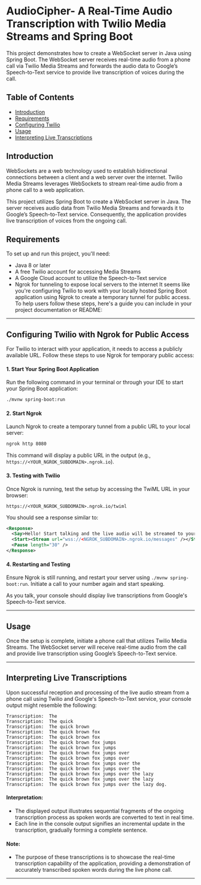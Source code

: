 
# AudioCipher- A Real-Time Audio Transcription with Twilio Media Streams and Spring Boot

This project demonstrates how to create a WebSocket server in Java using Spring Boot. The WebSocket server receives real-time audio from a phone call via Twilio Media Streams and forwards the audio data to Google’s Speech-to-Text service to provide live transcription of voices during the call.

## Table of Contents

- [Introduction](#introduction)
- [Requirements](#requirements)
- [Configuring Twilio](#configuring-twilio-with-ngrok-for-public-access)
- [Usage](#usage)
- [Interpreting Live Transcriptions](#interpreting-live-transcriptions)


## Introduction

WebSockets are a web technology used to establish bidirectional connections between a client and a web server over the internet. Twilio Media Streams leverages WebSockets to stream real-time audio from a phone call to a web application.

This project utilizes Spring Boot to create a WebSocket server in Java. The server receives audio data from Twilio Media Streams and forwards it to Google’s Speech-to-Text service. Consequently, the application provides live transcription of voices from the ongoing call.

## Requirements

To set up and run this project, you'll need:

- Java 8 or later
- A free Twilio account for accessing Media Streams
- A Google Cloud account to utilize the Speech-to-Text service
- Ngrok for tunneling to expose local servers to the internet
It seems like you're configuring Twilio to work with your locally hosted Spring Boot application using Ngrok to create a temporary tunnel for public access. To help users follow these steps, here's a guide you can include in your project documentation or README:

---

## Configuring Twilio with Ngrok for Public Access

For Twilio to interact with your application, it needs to access a publicly available URL. Follow these steps to use Ngrok for temporary public access:

#### 1. Start Your Spring Boot Application

Run the following command in your terminal or through your IDE to start your Spring Boot application:

```bash
./mvnw spring-boot:run
```

#### 2. Start Ngrok

Launch Ngrok to create a temporary tunnel from a public URL to your local server:

```bash
ngrok http 8080
```

This command will display a public URL in the output (e.g., `https://<YOUR_NGROK_SUBDOMAIN>.ngrok.io`).

#### 3. Testing with Twilio

Once Ngrok is running, test the setup by accessing the TwiML URL in your browser:

```plaintext
https://<YOUR_NGROK_SUBDOMAIN>.ngrok.io/twiml
```

You should see a response similar to:

```xml
<Response>
  <Say>Hello! Start talking and the live audio will be streamed to your app</Say>
  <Start><Stream url="wss://<NGROK_SUBDOMAIN>.ngrok.io/messages" /></Start>
  <Pause length="30" />
</Response>
```

#### 4. Restarting and Testing

Ensure Ngrok is still running, and restart your server using `./mvnw spring-boot:run`. Initiate a call to your number again and start speaking.

As you talk, your console should display live transcriptions from Google's Speech-to-Text service.

---

   
## Usage

Once the setup is complete, initiate a phone call that utilizes Twilio Media Streams. The WebSocket server will receive real-time audio from the call and provide live transcription using Google’s Speech-to-Text service.

---

## Interpreting Live Transcriptions

Upon successful reception and processing of the live audio stream from a phone call using Twilio and Google's Speech-to-Text service, your console output might resemble the following:

```plaintext
Transcription:  The
Transcription:  The quick
Transcription:  The quick brown
Transcription:  The quick brown fox
Transcription:  The quick brown fox
Transcription:  The quick brown fox jumps
Transcription:  The quick brown fox jumps
Transcription:  The quick brown fox jumps over
Transcription:  The quick brown fox jumps over
Transcription:  The quick brown fox jumps over the
Transcription:  The quick brown fox jumps over the
Transcription:  The quick brown fox jumps over the lazy
Transcription:  The quick brown fox jumps over the lazy
Transcription:  The quick brown fox jumps over the lazy dog.
```

#### Interpretation:

- The displayed output illustrates sequential fragments of the ongoing transcription process as spoken words are converted to text in real time.
- Each line in the console output signifies an incremental update in the transcription, gradually forming a complete sentence.

#### Note:

- The purpose of these transcriptions is to showcase the real-time transcription capability of the application, providing a demonstration of accurately transcribed spoken words during the live phone call.

---
